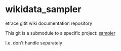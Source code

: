 # wikidata_sampler

etrace gitit wiki documentation repository

This git is a submodule to a specific project:
[sampler](https://github.com/mambrus/sampler)

I.e. don't handle separately

